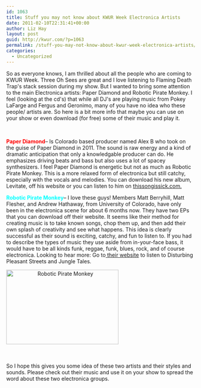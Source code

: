 ```yaml
---
id: 1063
title: Stuff you may not know about KWUR Week Electronica Artists
date: 2011-02-10T22:31:41+00:00
author: Liz Hay
layout: post
guid: http://kwur.com/?p=1063
permalink: /stuff-you-may-not-know-about-kwur-week-electronica-artists/
categories:
  - Uncategorized
---
```

<div class="pf-content">
  <p>
    So as everyone knows, I am thrilled about all the people who are coming to KWUR Week. Three Oh Sees are great and I love listening to Flaming Death Trap's stack session during my show. But I wanted to bring some attention to the main Electronica artists: Paper Diamond and Robotic Pirate Monkey. I feel (looking at the cd's) that while all DJ's are playing music from Pokey LaFarge and Fergus and Geronimo, many of you have no idea who these people/ artists are. So here is a bit more info that maybe you can use on your show or even download (for free) some of their music and play it.
  </p>
  
  <p>
    &nbsp;
  </p>
  
  <p>
    <!--more-->
  </p>
  
  <p>
    <strong><span style="color:#ff0000">Paper Diamond</span></strong>&#8211; Is Colorado based producer named Alex B who took on the guise of Paper Diamond in 2011. The sound is raw energy and a kind of dramatic anticipation that only a knowledgable producer can do. He emphasizes driving beats and bass but also uses a lot of spacey synthesizers. I feel Paper Diamond is energetic but not as much as Robotic Pirate Monkey. This is a more relaxed form of electronica but still catchy, especially with the vocals and melodies. You can download his new album, Levitate, off his website or you can listen to him on <a href="http://thissongissick.com">thissongissick.com.</a>
  </p>
  
  <p>
    <strong><span style="color:#00ffff">Robotic Pirate Monkey</span></strong>&#8211; I love these guys! Members Matt Berryhill, Matt Flesher, and Andrew Hathaway, from University of Colorado, have only been in the electronica scene for about 6 months now. They have two EPs that you can download off their website. It seems like their method for creating music is to take known songs, chop them up, and then add their own splash of creativity and see what happens. This idea is clearly successful as their sound is exciting, catchy, and fun to listen to. If you had to describe the types of music they use aside from in-your-face bass, it would have to be all kinds funk, reggae, funk, blues, rock, and of course electronica. Looking to hear more: Go to<a href="http://roboticpiratemonkey.com"> their website</a> to listen to Disturbing Pleasant Streets and Jungle Tales.&nbsp;
  </p>
  
  <p style="text-align: center; ">
    &nbsp;<a href="http://kwur.com/stuff-you-may-not-know-about-kwur-week-electronica-artists/20101201__02cdeqnaw_500/" rel="attachment wp-att-1064"><img alt="Robotic Pirate Monkey" class="alignleft size-medium wp-image-1064" src="http://kwur.com/wp-content/uploads/2011/02/20101201__02cdeqnaw_500-300x199.jpg" style="float: left; width: 300px; height: 199px; " srcset="http://kwur.com/wp-content/uploads/2011/02/20101201__02cdeqnaw_500-300x199.jpg 300w, http://kwur.com/wp-content/uploads/2011/02/20101201__02cdeqnaw_500.jpg 500w" sizes="(max-width: 300px) 100vw, 300px" /></a>
  </p>
  
  <p>
    &nbsp;
  </p>
  
  <p>
    &nbsp;
  </p>
  
  <p>
    &nbsp;
  </p>
  
  <p>
    &nbsp;
  </p>
  
  <p>
    &nbsp;
  </p>
  
  <p>
    &nbsp;
  </p>
  
  <p>
    &nbsp;
  </p>
  
  <p>
    So I hope this gives you some idea of these two artists and their styles and sounds. Please check out their music and use it on your show to spread the word about these two electronica groups.&nbsp;
  </p>
  
  <p>
    &nbsp;
  </p>
</div>